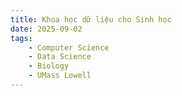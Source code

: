 ```yaml
---
title: Khoa học dữ liệu cho Sinh học
date: 2025-09-02
tags: 
    - Computer Science
    - Data Science
    - Biology
    - UMass Lowell
---
```


